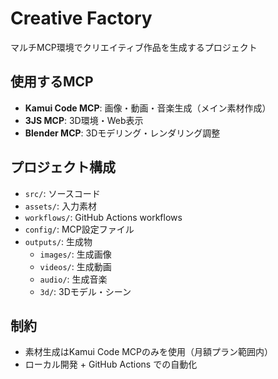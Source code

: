 # Creative Factory

マルチMCP環境でクリエイティブ作品を生成するプロジェクト

## 使用するMCP
- **Kamui Code MCP**: 画像・動画・音楽生成（メイン素材作成）
- **3JS MCP**: 3D環境・Web表示
- **Blender MCP**: 3Dモデリング・レンダリング調整

## プロジェクト構成
- `src/`: ソースコード
- `assets/`: 入力素材
- `workflows/`: GitHub Actions workflows
- `config/`: MCP設定ファイル
- `outputs/`: 生成物
  - `images/`: 生成画像
  - `videos/`: 生成動画
  - `audio/`: 生成音楽
  - `3d/`: 3Dモデル・シーン

## 制約
- 素材生成はKamui Code MCPのみを使用（月額プラン範囲内）
- ローカル開発 + GitHub Actions での自動化